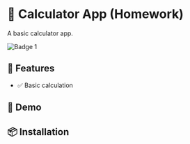 # 📱 Calculator App (Homework)

A basic calculator app.

![Badge 1](https://img.shields.io/github/license/tanp21/CS426-Mobile-CalculatorApp)

## 🚀 Features

- ✅ Basic calculation

## 📸 Demo



## 📦 Installation


